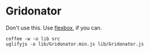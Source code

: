 Gridonator
==========

Don't use this. Use [flexbox](http://www.w3.org/TR/css3-flexbox/ "CSS Flexible Box Layout Module"), if you can.

	coffee -w -o lib src
	uglifyjs -o lib/Gridonator.min.js lib/Gridonator.js